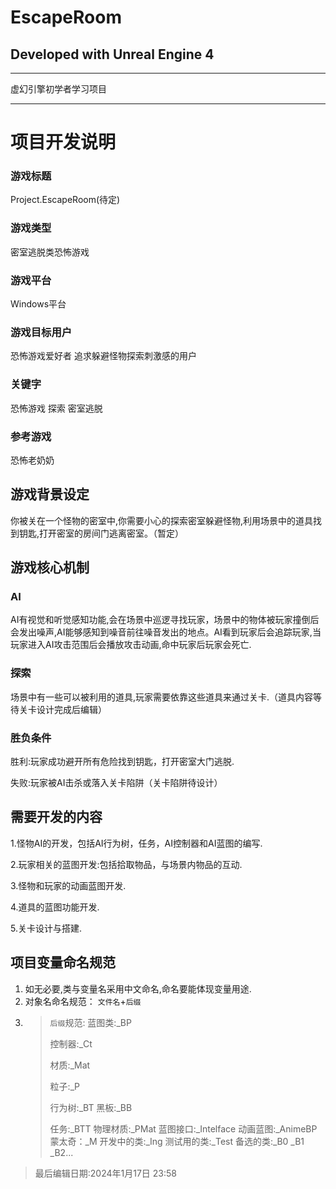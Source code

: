 ﻿# EscapeRoom  
## Developed with Unreal Engine 4   


---

虚幻引擎初学者学习项目

---

# 项目开发说明

### 游戏标题

Project.EscapeRoom(待定)

### 游戏类型

密室逃脱类恐怖游戏

### 游戏平台

Windows平台

### 游戏目标用户

恐怖游戏爱好者
追求躲避怪物探索刺激感的用户

### 关键字

恐怖游戏
探索 密室逃脱

### 参考游戏

恐怖老奶奶

## 游戏背景设定

你被关在一个怪物的密室中,你需要小心的探索密室躲避怪物,利用场景中的道具找到钥匙,打开密室的房间门逃离密室。（暂定）

## 游戏核心机制

### AI

AI有视觉和听觉感知功能,会在场景中巡逻寻找玩家，场景中的物体被玩家撞倒后会发出噪声,AI能够感知到噪音前往噪音发出的地点。AI看到玩家后会追踪玩家,当玩家进入AI攻击范围后会播放攻击动画,命中玩家后玩家会死亡.

### 探索

场景中有一些可以被利用的道具,玩家需要依靠这些道具来通过关卡.（道具内容等待关卡设计完成后编辑）

### 胜负条件

胜利:玩家成功避开所有危险找到钥匙，打开密室大门逃脱.

失败:玩家被AI击杀或落入关卡陷阱（关卡陷阱待设计）

## 需要开发的内容

1.怪物AI的开发，包括AI行为树，任务，AI控制器和AI蓝图的编写.

2.玩家相关的蓝图开发:包括拾取物品，与场景内物品的互动.

3.怪物和玩家的动画蓝图开发.

4.道具的蓝图功能开发.

5.关卡设计与搭建.

## 项目变量命名规范

1. 如无必要,类与变量名采用中文命名,命名要能体现变量用途.
2. 对象名命名规范： `文件名`+`后缀`
3. >`后缀`规范:
   >蓝图类:_BP
   >
   >控制器:_Ct
   >
   >材质:_Mat
   >
   >粒子:_P
   >
   >行为树:_BT
   >黑板:_BB
   >
   >任务:_BTT
   >物理材质:_PMat
   >蓝图接口:_Intelface
   >动画蓝图:_AnimeBP  
   >蒙太奇：_M
   >开发中的类:_Ing
   >测试用的类:_Test
   >备选的类:_B0 _B1 _B2...  

> 最后编辑日期:2024年1月17日 23:58
